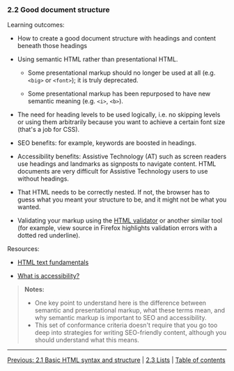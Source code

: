 ### 2.2 Good document structure

Learning outcomes:

- How to create a good document structure with headings and content beneath those headings

- Using semantic HTML rather than presentational HTML.

  - Some presentational markup should no longer be used at all (e.g. `<big>` or `<font>`); it is truly deprecated.

  - Some presentational markup has been repurposed to have new semantic meaning (e.g. `<i>`, `<b>`).

- The need for heading levels to be used logically, i.e. no skipping levels or using them arbitrarily because you want to achieve a certain font size (that's a job for CSS).

- SEO benefits: for example, keywords are boosted in headings.

- Accessibility benefits: Assistive Technology (AT) such as screen readers use headings and landmarks as signposts to navigate content. HTML documents are very difficult for Assistive Technology users to use without headings.

- That HTML needs to be correctly nested. If not, the browser has to guess what you meant your structure to be, and it might not be what you wanted.

- Validating your markup using the [HTML validator](https://validator.w3.org/) or another similar tool (for example, view source in Firefox highlights validation errors with a dotted red underline).

Resources:

- [HTML text fundamentals](https://developer.mozilla.org/docs/Learn/HTML/Introduction_to_HTML/HTML_text_fundamentals)

- [What is accessibility?](https://developer.mozilla.org/docs/Learn/Accessibility/What_is_accessibility)

> **Notes:**
>
> - One key point to understand here is the difference between semantic and presentational markup, what these terms mean, and why semantic markup is important to SEO and accessibility.
> - This set of conformance criteria doesn't require that you go too deep into strategies for writing SEO-friendly content, although you should understand what this means.

---

[Previous: 2.1 Basic HTML syntax and structure](/curriculum/2-core/1-standards-and-semantics/2-1-basic-html-syntax-and-structure.md) | [2.3 Lists](/curriculum/2-core/1-standards-and-semantics/2-3-lists.md) | [Table of contents](/TOC.md)